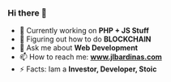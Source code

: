 ### Hi there 👋

<!--
**johnLitoBardinas/johnLitoBardinas** is a ✨ _special_ ✨ repository because its `README.md` (this file) appears on your GitHub profile.

Here are some ideas to get you started:
-->

- 💼  Currently working on **PHP + JS Stuff**
- 📙  Figuring out how to do **BLOCKCHAIN**
- 💬  Ask me about **Web Development**
- 📫  How to reach me: **www.jlbardinas.com**
- ⚡  Facts: Iam a **Investor, Developer, Stoic**
